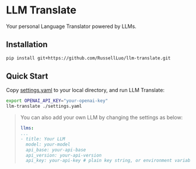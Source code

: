 # LLM Translate

Your personal Language Translator powered by LLMs.


## Installation

```bash
pip install git+https://github.com/RussellLuo/llm-translate.git
```


## Quick Start

Copy [settings.yaml](./settings.yaml) to your local directory, and run LLM Translate:

```bash
export OPENAI_API_KEY="your-openai-key"
llm-translate ./settings.yaml
```

> You can also add your own LLM by changing the settings as below:
>
> ```yaml
> llms:
> ...
> - title: Your LLM
>   model: your-model
>   api_base: your-api-base
>   api_version: your-api-version
>   api_key: your-api-key # plain key string, or environment variable: ${YOUR_API_KEY}
> ```